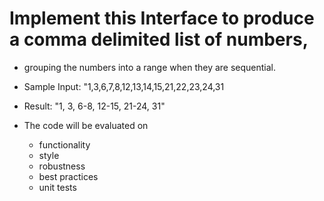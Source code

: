 # Implement this Interface to produce a comma delimited list of numbers,
 
 * grouping the numbers into a range when they are sequential.
 
 
 * Sample Input: "1,3,6,7,8,12,13,14,15,21,22,23,24,31
 * Result: "1, 3, 6-8, 12-15, 21-24, 31"
 
 * The code will be evaluated on
    - functionality
    - style
    - robustness
    - best practices
    - unit tests
